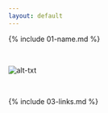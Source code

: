 ```yaml
---
layout: default
---
```


{% include 01-name.md %}

<br>

![alt-txt](https://octodex.github.com/images/yaktocat.png)

<br>

{% include 03-links.md %}

